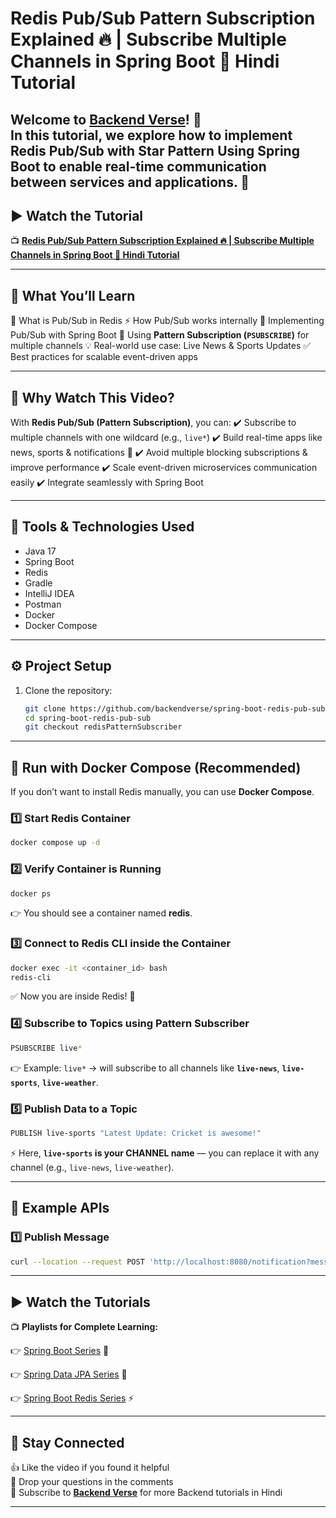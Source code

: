 # Redis Pub/Sub Pattern Subscription Explained 🔥 | Subscribe Multiple Channels in Spring Boot 🌿 Hindi Tutorial  

Welcome to **[Backend Verse](https://www.youtube.com/@BackendVerse)**! 🎥  
In this tutorial, we explore how to implement **Redis Pub/Sub with Star Pattern Using Spring Boot** to enable **real-time communication** between services and applications. 🚀
---

## ▶ Watch the Tutorial

📺 **[Redis Pub/Sub Pattern Subscription Explained 🔥 | Subscribe Multiple Channels in Spring Boot 🌿 Hindi Tutorial](https://youtu.be/uPMVIEfpjzo)**

---

## 📝 What You’ll Learn

📌 What is Pub/Sub in Redis
⚡ How Pub/Sub works internally
🔑 Implementing Pub/Sub with Spring Boot
🌟 Using **Pattern Subscription (`PSUBSCRIBE`)** for multiple channels
💡 Real-world use case: Live News & Sports Updates
✅ Best practices for scalable event-driven apps

---

## 🎯 Why Watch This Video?

With **Redis Pub/Sub (Pattern Subscription)**, you can:
✔️ Subscribe to multiple channels with one wildcard (e.g., `live*`)
✔️ Build real-time apps like news, sports & notifications 🚀
✔️ Avoid multiple blocking subscriptions & improve performance
✔️ Scale event-driven microservices communication easily
✔️ Integrate seamlessly with Spring Boot

---

## 🔧 Tools & Technologies Used
- Java 17
- Spring Boot
- Redis
- Gradle
- IntelliJ IDEA
- Postman
- Docker
- Docker Compose

---

## ⚙️ Project Setup

1. Clone the repository:

   ```bash
   git clone https://github.com/backendverse/spring-boot-redis-pub-sub
   cd spring-boot-redis-pub-sub
   git checkout redisPatternSubscriber
   ```
---

## 🐳 Run with Docker Compose (Recommended)

If you don’t want to install Redis manually, you can use **Docker Compose**.

### 1️⃣ Start Redis Container

```bash
docker compose up -d
```

### 2️⃣ Verify Container is Running

```bash
docker ps
```

👉 You should see a container named **redis**.

### 3️⃣ Connect to Redis CLI inside the Container

```bash
docker exec -it <container_id> bash
redis-cli
```

✅ Now you are inside Redis! 🎉

### 4️⃣ Subscribe to Topics using Pattern Subscriber

```bash
PSUBSCRIBE live*
```

👉 Example: `live*` → will subscribe to all channels like **`live-news`**, **`live-sports`**, **`live-weather`**.

### 5️⃣ Publish Data to a Topic

```bash
PUBLISH live-sports "Latest Update: Cricket is awesome!"
```

⚡ Here, **`live-sports` is your CHANNEL name** — you can replace it with any channel (e.g., `live-news`, `live-weather`).

---

## 🔗 Example APIs

### 1️⃣ Publish Message
```bash
curl --location --request POST 'http://localhost:8080/notification?message=Breaking%20News%20and%20todays%20sports'
````

---

## ▶ Watch the Tutorials

📺 **Playlists for Complete Learning:**

👉 [Spring Boot Series](https://www.youtube.com/playlist?list=PLdUn31k8Q721HBdMQzyl403o-bUtd31Wb) 🚀

👉 [Spring Data JPA Series](https://www.youtube.com/playlist?list=PLdUn31k8Q720FEKVfXrV0DKEgP7Mp1NuX) 💾

👉 [Spring Boot Redis Series](https://www.youtube.com/playlist?list=PLdUn31k8Q721tgtkv1sfPJrvmi6-t3ijp) ⚡

---

## 📢 Stay Connected

👍 Like the video if you found it helpful  
💬 Drop your questions in the comments  
🔔 Subscribe to **[Backend Verse](https://www.youtube.com/@BackendVerse)** for more Backend tutorials in Hindi

---